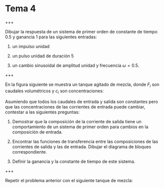 
# Tema 4




+++

Dibujar la respuesta de un sistema de primer orden de constante de
tiempo 0.5 y ganancia 1 para las siguientes entradas:

1.  un impulso unidad

2.  un pulso unidad de duración 5

3.  un cambio sinusoidal de amplitud unidad y frecuencia $\omega = 0.5$.



+++

En la figura siguiente se muestra un tanque agitado de mezcla, donde
$F_i$ son caudales volumétricos y $c_i$ son concentraciones:

Asumiendo que todos los caudales de entrada y salida son constantes pero
que las concentraciones de las corrientes de entrada puede cambiar,
contestar a las siguientes preguntas:

1.  Demostrar que la composición de la corriente de salida tiene un
    comportamiento de un sistema de primer orden para cambios en la
    composición de entrada.

2.  Encontrar las funciones de transferencia entre las composiciones de
    las corrientes de salida y las de entrada. Dibujar el diagrama de
    bloques correspondiente.

3.  Definir la ganancia y la constante de tiempo de este sistema.

+++

Repetir el problema anterior con el siguiente tanque de mezcla:
